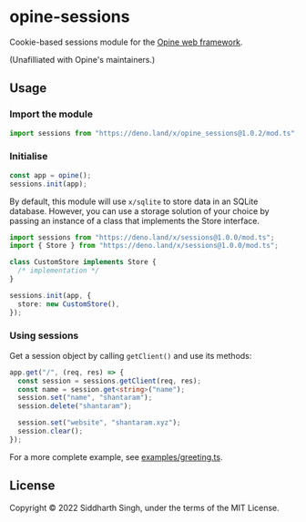 # opine-sessions

Cookie-based sessions module for the
[Opine web framework](https://github.com/cmorten/opine).

(Unafilliated with Opine's maintainers.)

## Usage

### Import the module

```ts
import sessions from "https://deno.land/x/opine_sessions@1.0.2/mod.ts";
```

### Initialise

```ts
const app = opine();
sessions.init(app);
```

By default, this module will use `x/sqlite` to store data in an SQLite database.
However, you can use a storage solution of your choice by passing an instance of
a class that implements the Store interface.

```ts
import sessions from "https://deno.land/x/sessions@1.0.0/mod.ts";
import { Store } from "https://deno.land/x/sessions@1.0.0/mod.ts";

class CustomStore implements Store {
  /* implementation */
}

sessions.init(app, {
  store: new CustomStore(),
});
```

### Using sessions

Get a session object by calling `getClient()` and use its methods:

```ts
app.get("/", (req, res) => {
  const session = sessions.getClient(req, res);
  const name = session.get<string>("name");
  session.set("name", "shantaram");
  session.delete("shantaram");

  session.set("website", "shantaram.xyz");
  session.clear();
});
```

For a more complete example, see [examples/greeting.ts](examples/greeting.ts).

## License

Copyright © 2022 Siddharth Singh, under the terms of the MIT License.
